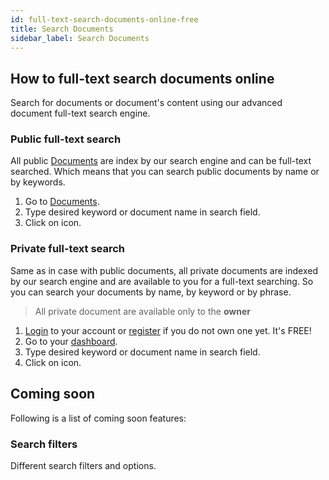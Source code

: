```yaml
---
id: full-text-search-documents-online-free
title: Search Documents
sidebar_label: Search Documents
---
```


## How to full-text search documents online
Search for documents or document's content using our advanced document full-text search engine.

### Public full-text search
All public [Documents](https://products.conholdate.app/documents) are index by our search engine and can be full-text searched.
Which means that you can search public documents by name or by keywords.
1. Go to [Documents](https://products.conholdate.app/documents).
1. Type desired keyword or document name in search field.
1. Click on <i class="fas fa-search"></i> icon.

### Private full-text search
Same as in case with public documents, all private documents are indexed by our search engine and are available to you for a full-text searching.
So you can search your documents by name, by keyword or by phrase.
> All private document are available only to the **owner**
1. [Login](https://conholdate.app/signin) to your account or [register](https://conholdate.app/signin) if you do not own one yet. It's FREE!
1. Go to your [dashboard](https://dashboard.conholdate.app).
1. Type desired keyword or document name in search field.
1. Click on <i class="fas fa-search"></i> icon.

## Coming soon
Following is a list of coming soon features:

### Search filters
Different search filters and options.